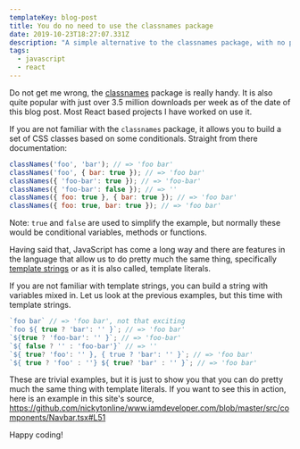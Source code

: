 ```yaml
---
templateKey: blog-post
title: You do no need to use the classnames package
date: 2019-10-23T18:27:07.331Z
description: "A simple alternative to the classnames package, with no package \U0001F609"
tags:
  - javascript
  - react
---
```

Do not get me wrong, the [classnames](https://www.npmjs.com/package/classnames) package is really handy. It is also quite popular with just over 3.5 million downloads per week as of the date of this blog post. Most React based projects I have worked on use it.

If you are not familiar with the `classnames` package, it allows you to build a set of CSS classes based on some conditionals. Straight from there documentation:

```javascript
classNames('foo', 'bar'); // => 'foo bar'
classNames('foo', { bar: true }); // => 'foo bar'
classNames({ 'foo-bar': true }); // => 'foo-bar'
classNames({ 'foo-bar': false }); // => ''
classNames({ foo: true }, { bar: true }); // => 'foo bar'
classNames({ foo: true, bar: true }); // => 'foo bar'
```
Note: `true` and `false` are used to simplify the example, but normally these would be conditional variables, methods or functions.

Having said that, JavaScript has come a long way and there are features in the language that allow us to do pretty much the same thing, specifically [template strings](https://developer.mozilla.org/en-US/docs/Web/JavaScript/Reference/Template_literals) or as it is also called, template literals.

If you are not familiar with template strings, you can build a string with variables mixed in. Let us look at the previous examples, but this time with template strings.

```javascript
`foo bar` // => 'foo bar', not that exciting
`foo ${ true ? 'bar': '' }`; // => 'foo bar'
`${true ? 'foo-bar': '' }`; // => 'foo-bar'
`${ false ? '' : 'foo-bar'}` // => ''
`${ true? 'foo': '' }, { true ? 'bar': '' }`; // => 'foo bar'
`${ true ? 'foo' : ''} ${ true? 'bar' : '' }`; // => 'foo bar'
```

These are trivial examples, but it is just to show you that you can do pretty much the same thing with template literals. If you want to see this in action, here is an example in this site's source, https://github.com/nickytonline/www.iamdeveloper.com/blob/master/src/components/Navbar.tsx#L51

Happy coding!
